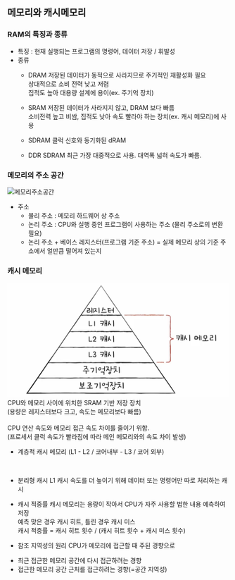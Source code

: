 ## 메모리와 캐시메모리
### RAM의 특징과 종류
- 특징 : 현재 실행되는 프로그램의 명령어, 데이터 저장 / 휘발성
- 종류
    - DRAM
    저장된 데이터가 동적으로 사라지므로 주기적인 재활성화 필요<br>
    상대적으로 소비 전력 낮고 저렴<br>
    집적도 높아 대용량 설계에 용이(ex. 주기억 장치)

    - SRAM
    저장된 데이터가 사라지지 않고, DRAM 보다 빠름<br>
    소비전력 높고 비쌈, 집적도 낮아 속도 빨라야 하는 장치(ex. 캐시 메모리)에 사용

    - SDRAM
    클럭 신호와 동기화된 dRAM

    - DDR SDRAM
    최근 가장 대중적으로 사용. 대역폭 넓혀 속도가 빠름.

### 메모리의 주소 공간
![메모리주소공간](/resources/Computer%20Science/Computer%20Architecture/메모리와캐시메모리/메모리%주소%공간.png)
- 주소
    - 물리 주소 : 메모리 하드웨어 상 주소
    - 논리 주소 : CPU와 실행 중인 프로그램이 사용하는 주소 (물리 주소로의 변환 필요)
    * 논리 주소 + 베이스 레지스터(프로그램 기준 주소) = 실제 메모리 상의 기준 주소에서 얼만큼 떨어져 있는지

### 캐시 메모리
![캐시메모리](/resources/Computer%20Science/Computer%20Architecture/메모리와캐시메모리/cache.png)
CPU와 메모리 사이에 위치한 SRAM 기반 저장 장치<br>
(용량은 레지스터보다 크고, 속도는 메모리보다 빠름)<br>
<br>
CPU 연산 속도와 메모리 접근 속도 차이를 줄이기 위함.<br>
(프로세서 클럭 속도가 빨라짐에 따라 메인 메모리와의 속도 차이 발생)<br>

- 계층적 캐시 메모리 (L1 - L2 / 코어내부 - L3 / 코어 외부)
<br>

- 분리형 캐시
L1 캐시 속도를 더 높이기 위해 데이터 또는 명령어만 따로 처리하는 캐시

- 캐시 적중률
캐시 메모리는 용량이 작아서 CPU가 자주 사용할 법한 내용 예측하여 저장<br>
예측 맞은 경우 캐시 히트, 틀린 경우 캐시 미스<br>
캐시 적중률 = 캐시 히트 횟수 / (캐시 히트 횟수 + 캐시 미스 횟수)<br>

* 참조 지역성의 원리
CPU가 메모리에 접근할 때 주된 경향으로<br>
- 최근 접근한 메모리 공간에 다시 접근하려는 경향
- 접근한 메모리 공간 근처를 접근하려는 경향(=공간 지역성)